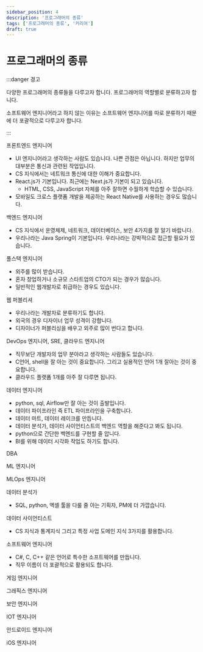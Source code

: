 ```yaml
---
sidebar_position: 4
description: '프로그래머의 종류'
tags: ['프로그래머의 종류', '커리어']
draft: true
---
```


# 프로그래머의 종류

:::danger 경고

다양한 프로그래머의 종류들을 다루고자 합니다. 프로그래머의 역할별로 분류하고자 합니다.

소프트웨어 엔지니어라고 하지 않는 이유는 소프트웨어 엔지니어를 따로 분류하기 때문에 더 포괄적으로 다루고자 합니다.

:::

프론트엔드 엔지니어

- UI 엔지니어라고 생각하는 사람도 있습니다. 나쁜 관점은 아닙니다. 하지만 업무의 대부분은 통신과 관련된 작업입니다.
- CS 지식에서는 네트워크 통신에 대한 이해가 중요합니다.
- React.js가 기본입니다. 최근에는 Next.js가 기본이 되고 있습니다.
  - HTML, CSS, JavaScript 자체를 아주 잘하면 수월하게 학습할 수 있습니다.
- 모바일도 크로스 플랫폼 개발을 제공하는 React Native를 사용하는 경우도 많습니다.

백엔드 엔지니어

- CS 지식에서 운영체제, 네트워크, 데이터베이스, 보안 4가지를 잘 알기 바랍니다.
- 우리나라는 Java Spring이 기본입니다. 우리나라는 강박적으로 접근할 필요가 있습니다.

풀스택 엔지니어

- 외주를 많이 받습니다.
- 혼자 창업하거나 소규모 스타트업의 CTO가 되는 경우가 많습니다.
- 일반적인 웹개발자로 취급하는 경우도 있습니다.

웹 퍼블리셔

- 우리나라는 개발자로 분류하기도 합니다.
- 외국의 경우 디자이너 업무 성격이 강합니다.
- 디자이너가 퍼블리싱을 배우고 외주로 많이 번다고 합니다.

DevOps 엔지니어, SRE, 클라우드 엔지니어

- 직무보단 개발자의 업무 분야라고 생각하는 사람들도 있습니다.
- C언어, shell을 잘 아는 것이 중요합니다. 그리고 실용적인 언어 1개 잘아는 것이 중요합니다.
- 클라우드 플랫폼 1개를 아주 잘 다루면 됩니다.

데이터 엔지니어

- python, sql, Airflow만 잘 아는 것이 출발입니다.
- 데이터 파이프라인 즉 ETL 파이프라인을 구축합니다.
- 데이터 마트, 데이터 레이크를 만듭니다.
- 데이터 분석가, 데이터 사이언티스트의 백엔드 역할을 해준다고 봐도 됩니다.
- python으로 간단한 백엔드를 구현할 줄 압니다.
- BI를 위해 데이터 시각화 작업도 하기도 합니다.

DBA

ML 엔지니어

MLOps 엔지니어

데이터 분석가

- SQL, python, 엑셀 툴을 다룰 줄 아는 기획자, PM에 더 가깝습니다.

데이터 사이언티스트

- CS 지식과 통계지식 그리고 특정 사업 도메인 지식 3가지를 활용합니다.

소프트웨어 엔지니어

- C#, C, C++ 같은 언어로 특수한 소프트웨어를 만듭니다.
- 직무 이름이 더 포괄적으로 활용되도 합니다.

게임 엔지니어

그래픽스 엔지니어

보안 엔지니어

IOT 엔지니어

안드로이드 엔지니어

iOS 엔지니어
